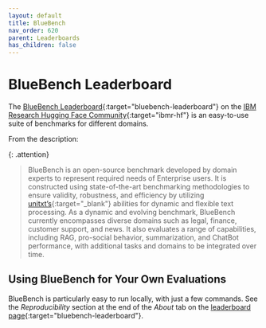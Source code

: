 ```yaml
---
layout: default
title: BlueBench
nav_order: 620
parent: Leaderboards
has_children: false
---
```


# BlueBench Leaderboard

The [BlueBench Leaderboard](https://huggingface.co/spaces/ibm-research/bluebench){:target="bluebench-leaderboard"} on the [IBM Research Hugging Face Community](https://huggingface.co/ibm-research){:target="ibmr-hf"} is an easy-to-use suite of benchmarks for different domains.

From the description:

{: .attention}
> BlueBench is an open-source benchmark developed by domain experts to represent required needs of Enterprise users. It is constructed using state-of-the-art benchmarking methodologies to ensure validity, robustness, and efficiency by utilizing [unitxt’s](https://www.unitxt.ai/){:target="_blank"} abilities for dynamic and flexible text processing. As a dynamic and evolving benchmark, BlueBench currently encompasses diverse domains such as legal, finance, customer support, and news. It also evaluates a range of capabilities, including RAG, pro-social behavior, summarization, and ChatBot performance, with additional tasks and domains to be integrated over time.

## Using BlueBench for Your Own Evaluations

BlueBench is particularly easy to run locally, with just a few commands. See the _Reproducibility_ section at the end of the _About_ tab on the [leaderboard page](https://huggingface.co/spaces/ibm-research/bluebench){:target="bluebench-leaderboard"}.
